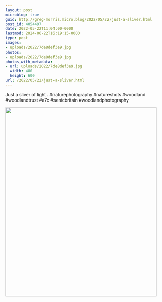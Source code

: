 ```yaml
---
layout: post
microblog: true
guid: http://greg-morris.micro.blog/2022/05/22/just-a-sliver.html
post_id: 4054497
date: 2022-05-22T11:04:00-0000
lastmod: 2024-06-22T16:19:15-0000
type: post
images:
- uploads/2022/7de8def3e9.jpg
photos:
- uploads/2022/7de8def3e9.jpg
photos_with_metadata:
- url: uploads/2022/7de8def3e9.jpg
  width: 480
  height: 600
url: /2022/05/22/just-a-sliver.html
---
```

Just a sliver of light
.
#naturephotography #natureshots #woodland #woodlandtrust #a7c #senicbritain #woodlandphotography

<img src="uploads/2022/7de8def3e9.jpg" width="480" height="600" alt="">
